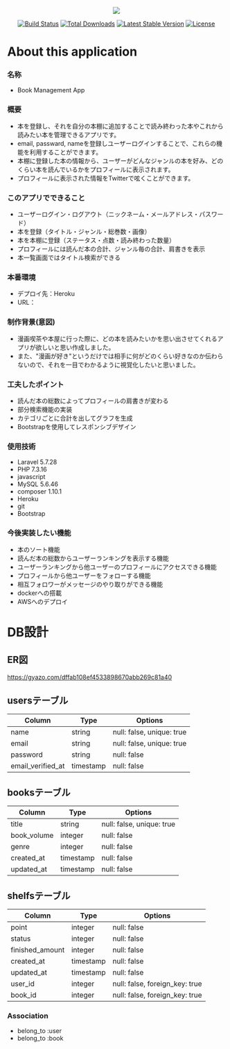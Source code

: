 <p align="center"><img src="https://laravel.com/assets/img/components/logo-laravel.svg"></p>

<p align="center">
<a href="https://travis-ci.org/laravel/framework"><img src="https://travis-ci.org/laravel/framework.svg" alt="Build Status"></a>
<a href="https://packagist.org/packages/laravel/framework"><img src="https://poser.pugx.org/laravel/framework/d/total.svg" alt="Total Downloads"></a>
<a href="https://packagist.org/packages/laravel/framework"><img src="https://poser.pugx.org/laravel/framework/v/stable.svg" alt="Latest Stable Version"></a>
<a href="https://packagist.org/packages/laravel/framework"><img src="https://poser.pugx.org/laravel/framework/license.svg" alt="License"></a>
</p>


# About this application
### 名称
- Book Management App

### 概要
- 本を登録し、それを自分の本棚に追加することで読み終わった本やこれから読みたい本を管理できるアプリです。
- email, passward, nameを登録しユーザーログインすることで、これらの機能を利用することができます。
- 本棚に登録した本の情報から、ユーザーがどんなジャンルの本を好み、どのくらい本を読んでいるかをプロフィールに表示されます。
- プロフィールに表示された情報をTwitterで呟くことができます。

### このアプリでできること
- ユーザーログイン・ログアウト（ニックネーム・メールアドレス・パスワード）
- 本を登録（タイトル・ジャンル・総巻数・画像）
- 本を本棚に登録（ステータス・点数・読み終わった数量）
- プロフィールには読んだ本の合計、ジャンル毎の合計、肩書きを表示
- 本一覧画面ではタイトル検索ができる

### 本番環境
- デプロイ先：Heroku
- URL：

### 制作背景(意図)
- 漫画喫茶や本屋に行った際に、どの本を読みたいかを思い出させてくれるアプリが欲しいと思い作成しました。
- また、"漫画が好き"というだけでは相手に何がどのくらい好きなのか伝わらないので、それを一目でわかるように視覚化したいと思いました。

### 工夫したポイント
- 読んだ本の総数によってプロフィールの肩書きが変わる
- 部分検索機能の実装
- カテゴリごとに合計を出してグラフを生成
- Bootstrapを使用してレスポンシブデザイン

### 使用技術
- Laravel 5.7.28
- PHP 7.3.16
- javascript
- MySQL 5.6.46
- composer 1.10.1
- Heroku
- git
- Bootstrap

### 今後実装したい機能
- 本のソート機能
- 読んだ本の総数からユーザーランキングを表示する機能
- ユーザーランキングから他ユーザーのプロフィールにアクセスできる機能
- プロフィールから他ユーザーをフォローする機能
- 相互フォロワーがメッセージのやり取りができる機能
- dockerへの搭載
- AWSへのデプロイ



# DB設計


## ER図
https://gyazo.com/dffab108ef4533898670abb269c81a40


## usersテーブル
|Column|Type|Options|
|------|----|-------|
|name             |string   |null: false, unique: true|
|email            |string   |null: false, unique: true|
|password         |string   |null: false              |
|email_verified_at|timestamp|null: false              |


## booksテーブル
|Column|Type|Options|
|------|----|-------|
|title              |string   |null: false, unique: true|
|book_volume        |integer  |null: false |
|genre              |integer  |null: false |
|created_at         |timestamp|null: false |
|updated_at         |timestamp|null: false |


## shelfsテーブル
|Column|Type|Options|
|------|----|-------|
|point              |integer    |null: false |
|status             |integer    |null: false |
|finished_amount    |integer    |null: false |
|created_at         |timestamp  |null: false |
|updated_at         |timestamp  |null: false |
|user_id            |integer    |null: false, foreign_key: true |
|book_id            |integer    |null: false, foreign_key: true |
### Association
- belong_to :user
- belong_to :book